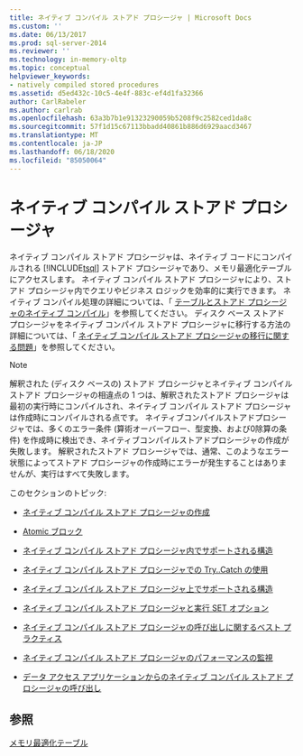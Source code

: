 ```yaml
---
title: ネイティブ コンパイル ストアド プロシージャ | Microsoft Docs
ms.custom: ''
ms.date: 06/13/2017
ms.prod: sql-server-2014
ms.reviewer: ''
ms.technology: in-memory-oltp
ms.topic: conceptual
helpviewer_keywords:
- natively compiled stored procedures
ms.assetid: d5ed432c-10c5-4e4f-883c-ef4d1fa32366
author: CarlRabeler
ms.author: carlrab
ms.openlocfilehash: 63a3b7b1e91323290059b5208f9c2582ced1da8c
ms.sourcegitcommit: 57f1d15c67113bbadd40861b886d6929aacd3467
ms.translationtype: MT
ms.contentlocale: ja-JP
ms.lasthandoff: 06/18/2020
ms.locfileid: "85050064"
---
```

# <a name="natively-compiled-stored-procedures"></a>ネイティブ コンパイル ストアド プロシージャ
  ネイティブ コンパイル ストアド プロシージャは、ネイティブ コードにコンパイルされる [!INCLUDE[tsql](../../includes/tsql-md.md)] ストアド プロシージャであり、メモリ最適化テーブルにアクセスします。 ネイティブ コンパイル ストアド プロシージャにより、ストアド プロシージャ内でクエリやビジネス ロジックを効率的に実行できます。 ネイティブ コンパイル処理の詳細については、「 [テーブルとストアド プロシージャのネイティブ コンパイル](native-compilation-of-tables-and-stored-procedures.md)」を参照してください。 ディスク ベース ストアド プロシージャをネイティブ コンパイル ストアド プロシージャに移行する方法の詳細については、「 [ネイティブ コンパイル ストアド プロシージャの移行に関する問題](migration-issues-for-natively-compiled-stored-procedures.md)」を参照してください。  
  
> [!NOTE]  
>  解釈された (ディスク ベースの) ストアド プロシージャとネイティブ コンパイル ストアド プロシージャの相違点の 1 つは、解釈されたストアド プロシージャは最初の実行時にコンパイルされ、ネイティブ コンパイル ストアド プロシージャは作成時にコンパイルされる点です。 ネイティブコンパイルストアドプロシージャでは、多くのエラー条件 (算術オーバーフロー、型変換、および0除算の条件) を作成時に検出でき、ネイティブコンパイルストアドプロシージャの作成が失敗します。 解釈されたストアド プロシージャでは、通常、このようなエラー状態によってストアド プロシージャの作成時にエラーが発生することはありませんが、実行はすべて失敗します。  
  
 このセクションのトピック:  
  
-   [ネイティブ コンパイル ストアド プロシージャの作成](creating-natively-compiled-stored-procedures.md)  
  
-   [Atomic ブロック](atomic-blocks-in-native-procedures.md)  
  
-   [ネイティブ コンパイル ストアド プロシージャ内でサポートされる構造](supported-features-for-natively-compiled-t-sql-modules.md)  
  
-   [ネイティブ コンパイル ストアド プロシージャでの Try..Catch の使用](../../database-engine/using-try-catch-in-natively-compiled-stored-procedures.md)  
  
-   [ネイティブ コンパイル ストアド プロシージャ上でサポートされる構造](supported-ddl-for-natively-compiled-t-sql-modules.md)  
  
-   [ネイティブ コンパイル ストアド プロシージャと実行 SET オプション](natively-compiled-stored-procedures-and-execution-set-options.md)  
  
-   [ネイティブ コンパイル ストアド プロシージャの呼び出しに関するベスト プラクティス](best-practices-for-calling-natively-compiled-stored-procedures.md)  
  
-   [ネイティブ コンパイル ストアド プロシージャのパフォーマンスの監視](monitoring-performance-of-natively-compiled-stored-procedures.md)  
  
-   [データ アクセス アプリケーションからのネイティブ コンパイル ストアド プロシージャの呼び出し](calling-natively-compiled-stored-procedures-from-data-access-applications.md)  
  
## <a name="see-also"></a>参照  
 [メモリ最適化テーブル](memory-optimized-tables.md)  
  
  

